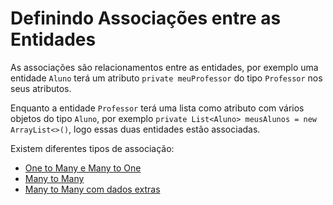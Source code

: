 # Definindo Associações entre as Entidades

As associações são relacionamentos entre as entidades, por exemplo uma entidade `Aluno` terá um atributo `private meuProfessor` do tipo `Professor` nos seus atributos.
<br>

Enquanto a entidade `Professor` terá uma lista como atributo com vários objetos do tipo `Aluno`, por exemplo `private List<Aluno> meusAlunos = new ArrayList<>()`, logo essas duas entidades estão associadas.

Existem diferentes tipos de associação:

- [One to Many e Many to One](./associacoes/one-to-many.md)
- [Many to Many](./associacoes/many-to-many.md)
- [Many to Many com dados extras](./associacoes/many-to-many-dados-extras.md)
